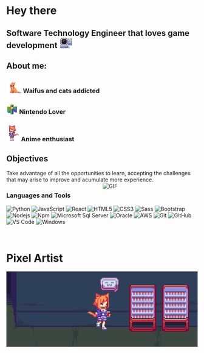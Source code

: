 # Hey there

## Software Technology Engineer that loves game development <img src="no3.png" width="35"/> 
## About me:

### <img src="no5.png" width="40"/>  Waifus and cats addicted 

### <img src="no4.png" width="30"/>   Nintendo Lover

### <img src="no2.png" width="35"/> Anime enthusiast

## Objectives
Take advantage of all the opportunities to learn, accepting the challenges that may arise to improve and acumulate more experience.
<img align="right" alt="GIF" src="https://dkrn4sk0rn31v.cloudfront.net/2018/05/29070459/pixelart-octocat.gif" width="250"/>
<br />

### Languages and Tools 


![Python](http://img.shields.io/badge/-%7C%20Python-3776AB?style=flat-square&logo=python&logoColor=ffffff)
![JavaScript](https://img.shields.io/badge/-%7C%20JavaScript-FF9900?style=flat-square&logo=javascript&logoColor=ffffff)
![React](https://img.shields.io/badge/-%7C%20React-00ccff?style=flat-square&logo=react&logoColor=ffffff)
![HTML5](https://img.shields.io/badge/-%7C%20HTML5-%23E44D27?style=flat-square&logo=react&logoColor=ffffff)
![CSS3](https://img.shields.io/badge/-%7C%20CSS3-%231572B6?style=flat-square&logo=css3)
![Sass](https://img.shields.io/badge/-%7C%20Sass-%23CC6699?style=flat-square&logo=sass&logoColor=ffffff)
![Bootstrap](https://img.shields.io/badge/-%7C%20Bootstrap-563D7C?style=flat-square&logo=Bootstrap&logoColor=ffffff)
![Nodejs](https://img.shields.io/badge/-%7C%20Nodejs-339933?style=flat-square&logo=Node.js&logoColor=ffffff)
![Npm](https://img.shields.io/badge/-%7C%20npm-CB3837?style=flat-square&logo=npm)
![Microsoft Sql Server](https://img.shields.io/badge/-%7C%20Sql%20Server-CC2927?style=flat-square&logo=microsoft-sql-server&logoColor=ffffff)
![Oracle](https://img.shields.io/badge/-%7C%20Oracle%20DB-CC2927?style=flat-square&logo=oracle&logoColor=ffffff)
![AWS](https://img.shields.io/badge/-%7C%20AWS-FF9900?style=flat-square&logo=amazonaws&logoColor=ffffff)
![Git](https://img.shields.io/badge/-%7C%20Git-%23F05032?style=flat-square&logo=git&logoColor=%23ffffff)
![GitHub](https://img.shields.io/badge/-%7C%20GitHub-181717?style=flat-square&logo=github)
![VS Code](http://img.shields.io/badge/-%7C%20VS%20Code-007ACC?style=flat-square&logo=visual-studio-code&logoColor=ffffff)
![Windows](http://img.shields.io/badge/-%7C%20Windows-0078D6?style=flat-square&logo=windows&logoColor=ffffff)

<br/>

# Pixel Artist
<img align="right" src="twh3.png" width="1000"/>

